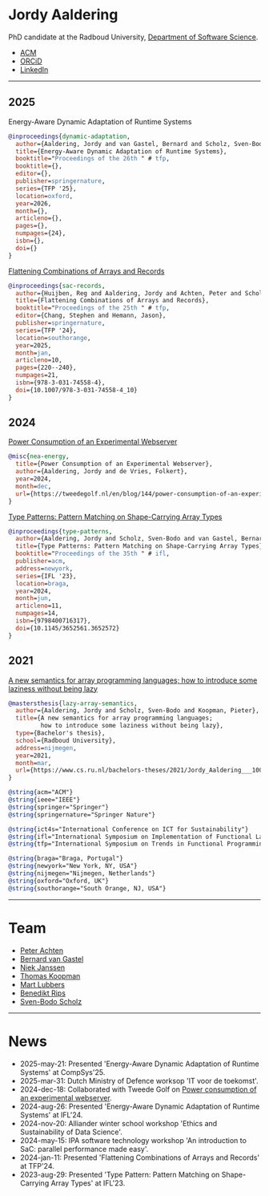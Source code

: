 # Jordy Aaldering

PhD candidate at the Radboud University, [Department of Software Science](https://sws.cs.ru.nl/).

- [ACM](https://dl.acm.org/profile/99661241184)
- [ORCiD](https://orcid.org/0009-0001-3018-5152)
- [LinkedIn](https://www.linkedin.com/in/jordy-aaldering-884512174/)

---

## 2025

Energy-Aware Dynamic Adaptation of Runtime Systems

```bibtex
@inproceedings{dynamic-adaptation,
  author={Aaldering, Jordy and van Gastel, Bernard and Scholz, Sven-Bodo},
  title={Energy-Aware Dynamic Adaptation of Runtime Systems},
  booktitle="Proceedings of the 26th " # tfp,
  booktitle={},
  editor={},
  publisher=springernature,
  series={TFP '25},
  location=oxford,
  year=2026,
  month={},
  articleno={},
  pages={},
  numpages={24},
  isbn={},
  doi={}
}
```

[Flattening Combinations of Arrays and Records](https://doi.org/10.1007/978-3-031-74558-4_10)

```bibtex
@inproceedings{sac-records,
  author={Huijben, Reg and Aaldering, Jordy and Achten, Peter and Scholz, Sven-Bodo},
  title={Flattening Combinations of Arrays and Records},
  booktitle="Proceedings of the 25th " # tfp,
  editor={Chang, Stephen and Hemann, Jason},
  publisher=springernature,
  series={TFP '24},
  location=southorange,
  year=2025,
  month=jan,
  articleno=10,
  pages={220--240},
  numpages=21,
  isbn={978-3-031-74558-4},
  doi={10.1007/978-3-031-74558-4_10}
}
```

## 2024

[Power Consumption of an Experimental Webserver](https://tweedegolf.nl/en/blog/144/power-consumption-of-an-experimental-webserver)

```bibtex
@misc{nea-energy,
  title={Power Consumption of an Experimental Webserver},
  author={Aaldering, Jordy and de Vries, Folkert},
  year=2024,
  month=dec,
  url={https://tweedegolf.nl/en/blog/144/power-consumption-of-an-experimental-webserver}
}
```

[Type Patterns: Pattern Matching on Shape-Carrying Array Types](https://doi.org/10.1145/3652561.3652572)

```bibtex
@inproceedings{type-patterns,
  author={Aaldering, Jordy and Scholz, Sven-Bodo and van Gastel, Bernard},
  title={Type Patterns: Pattern Matching on Shape-Carrying Array Types},
  booktitle="Proceedings of the 35th " # ifl,
  publisher=acm,
  address=newyork,
  series={IFL '23},
  location=braga,
  year=2024,
  month=jun,
  articleno=11,
  numpages=14,
  isbn={9798400716317},
  doi={10.1145/3652561.3652572}
}
```

## 2021

[A new semantics for array programming languages; how to introduce some laziness without being lazy](https://www.cs.ru.nl/bachelors-theses/2021/Jordy_Aaldering___1004292___A_new_semantics_for_array_programming_languages_-_how_to_introduce_some_laziness_without_being_lazy.pdf)

```bibtex
@mastersthesis{lazy-array-semantics,
  author={Aaldering, Jordy and Scholz, Sven-Bodo and Koopman, Pieter},
  title={A new semantics for array programming languages;
         how to introduce some laziness without being lazy},
  type={Bachelor's thesis},
  school={Radboud University},
  address=nijmegen,
  year=2021,
  month=mar,
  url={https://www.cs.ru.nl/bachelors-theses/2021/Jordy_Aaldering___1004292___A_new_semantics_for_array_programming_languages_-_how_to_introduce_some_laziness_without_being_lazy.pdf}
}
```

```bibtex
@string{acm="ACM"}
@string{ieee="IEEE"}
@string{springer="Springer"}
@string{springernature="Springer Nature"}

@string{ict4s="International Conference on ICT for Sustainability"}
@string{ifl="International Symposium on Implementation of Functional Languages"}
@string{tfp="International Symposium on Trends in Functional Programming"}

@string{braga="Braga, Portugal"}
@string{newyork="New York, NY, USA"}
@string{nijmegen="Nijmegen, Netherlands"}
@string{oxford="Oxford, UK"}
@string{southorange="South Orange, NJ, USA"}
```

---

# Team

- [Peter Achten](https://www.cs.ru.nl/P.Achten/)
- [Bernard van Gastel](https://sustainablesoftware.info)
- [Niek Janssen](https://www.ru.nl/en/people/janssen-n-j-a)
- [Thomas Koopman](https://thomaskoopman.eu/index.html)
- [Mart Lubbers](https://martlubbers.net)
- [Benedikt Rips](https://www.ru.nl/en/people/rips-b)
- [Sven-Bodo Scholz](https://thielescholz.eu/doku.php)

---

# News

- 2025-may-21: Presented 'Energy-Aware Dynamic Adaptation of Runtime Systems' at CompSys'25.
- 2025-mar-31: Dutch Ministry of Defence worksop 'IT voor de toekomst'.
- 2024-dec-18: Collaborated with Tweede Golf on [Power consumption of an experimental webserver](https://tweedegolf.nl/en/blog/144/power-consumption-of-an-experimental-webserver).
- 2024-aug-26: Presented 'Energy-Aware Dynamic Adaptation of Runtime Systems' at IFL'24.
- 2024-nov-20: Alliander winter school workshop 'Ethics and Sustainability of Data Science'.
- 2024-may-15: IPA software technology workshop 'An introduction to SaC: parallel performance made easy'.
- 2024-jan-11: Presented 'Flattening Combinations of Arrays and Records' at TFP'24.
- 2023-aug-29: Presented 'Type Pattern: Pattern Matching on Shape-Carrying Array Types' at IFL'23.
